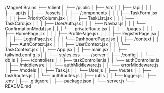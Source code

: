 /Magnet Brains
├── /client
│ ├── /public
│ ├── /src
│ │ ├── /api
│ │ │ ├── api.js
│ │ ├── /assets
│ │ ├── /components
│ │ │ ├── TaskForm.jsx
│ │ │ ├── PriorityColumn.jsx
│ │ │ ├── TaskList.jsx
│ │ │ ├── TaskCard.jsx
│ │ │ ├── UserAuth.jsx
│ │ │ ├── Navbar.js
│ │ │ └── ConfirmationModal.jsx
│ │ │ └── privateRoute.jsx
│ │ ├── /pages
│ │ │ ├── HomePage.jsx
│ │ │ ├── ProfilePage.jsx
│ │ │ ├── RegisterPage.jsx
│ │ │ ├── LoginPage.jsx
│ │ │ └── DashboardPage.jsx
│ │ ├── /context
│ │ │ ├── AuthContext.jsx
│ │ │ ├── UserContext.jsx
│ │ │ └── TaskContext.jsx
│ │ ├── App.jsx
│ │ ├── main.jsx
│ │ ├── tailwind.config.js
│ │ └── styles.css
├── /server
│ ├── /config
│ │ └── db.js
│ ├── /controllers
│ │ ├── taskController.js
│ │ └── authController.js
│ ├── /middleware
│ │ └── authMiddleware.js
│ │ └── errorMiddeware.js
│ ├── /models
│ │ ├── Task.js
│ │ └── User.js
│ ├── /routes
│ │ ├── taskRoutes.js
│ │ └── authRoutes.js
│ ├── /utils
│ │ └── logger.js
│ ├── .env
│ ├── .gitignore
│ ├── package.json
│ └── server.js
└── README.md
